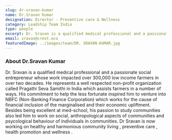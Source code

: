 ```yaml
---
slug: dr-sravan-kumar
name: Dr.Sravan Kumar
designation: Director - Preventive care & Wellness
category: Leadship Team India
type: people
excerpt: Dr. Sravan is a qualified medical professional and a passionate social entrepreneur whose work impacted over 300,000 low income farmers in over two decades.
email: sravan@crest.eco
featuredImage: ../images/team/DR. SRAVAN-KUMAR.jpg
---
```


### About Dr.Sravan Kumar

Dr. Sravan is a qualified medical professional and a passionate social entrepreneur whose work impacted
over 300,000 low income farmers in over two decades. He represents a well respected non-profit
organization called Pragathi Seva Samithi in India which assists farmers in a number of ways. His commitment
to help the less fortunate inspired him to venture into NBFC (Non-Banking Finance Corporation)
which works for the cause of financial inclusion of the marginalised and their economic upliftment.
Besides being excellent at med-school, his passion to study communities also led him to work on
social, anthropological aspects of communities and psycological behaviour of individuals in communities.
Dr Sravan is now working on healthy and harmonious community living , preventive care , health promotion
and wellness .
